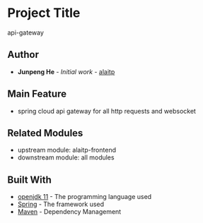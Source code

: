 # Project Title

api-gateway

## Author

* **Junpeng He** - *Initial work* - [alaitp](https://junpengalaitp.github.io/alaitp-frontend/)

## Main Feature
* spring cloud api gateway for all http requests and websocket

## Related Modules
* upstream module: alaitp-frontend
* downstream module: all modules

## Built With

* [openjdk 11](https://openjdk.java.net/projects/jdk/11/) - The programming language used
* [Spring](https://spring.io/) - The framework used
* [Maven](https://maven.apache.org/) - Dependency Management


